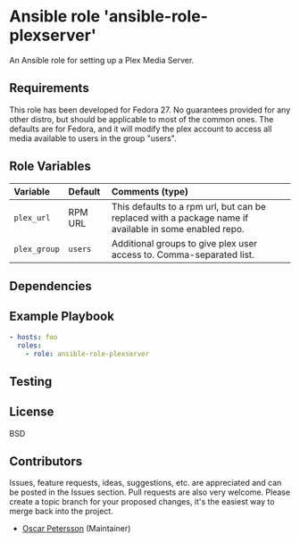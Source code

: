 # Ansible role 'ansible-role-plexserver'

An Ansible role for setting up a Plex Media Server.

## Requirements
This role has been developed for Fedora 27. No guarantees provided for any other distro, but should be applicable to most of the common ones. The defaults are for Fedora, and it will modify the plex account to access all media available to users in the group "users". 

## Role Variables
| Variable		| Default		| Comments (type) |
| :---			| :---			| :---		  |
| `plex_url` | RPM URL | This defaults to a rpm url, but can be replaced with a package name if available in some enabled repo. |
| `plex_group` | `users` | Additional groups to give plex user access to. Comma-separated list. |

## Dependencies

## Example Playbook
```Yaml
- hosts: foo
  roles:
    - role: ansible-role-plexserver
```

## Testing


## License

BSD

## Contributors

Issues, feature requests, ideas, suggestions, etc. are appreciated and can be posted in the Issues section. Pull requests are also very welcome. Please create a topic branch for your proposed changes, it's the easiest way to merge back into the project.

- [Oscar Petersson](https://github.com/oscpe262/) (Maintainer)
